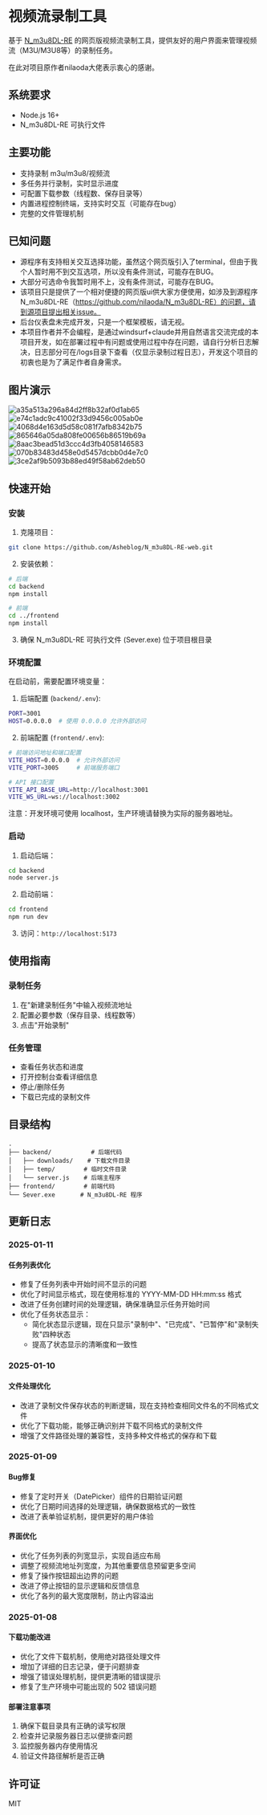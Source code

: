 # 视频流录制工具

基于 [N_m3u8DL-RE](https://github.com/nilaoda/N_m3u8DL-RE) 的网页版视频流录制工具，提供友好的用户界面来管理视频流（M3U/M3U8等）的录制任务。

在此对项目原作者nilaoda大佬表示衷心的感谢。

## 系统要求

- Node.js 16+
- N_m3u8DL-RE 可执行文件

## 主要功能

- 支持录制 m3u/m3u8/视频流
- 多任务并行录制，实时显示进度
- 可配置下载参数（线程数、保存目录等）
- 内置进程控制终端，支持实时交互（可能存在bug）
- 完整的文件管理机制

## 已知问题

 - 源程序有支持相关交互选择功能，虽然这个网页版引入了terminal，但由于我个人暂时用不到交互选项，所以没有条件测试，可能存在BUG。
 - 大部分可选命令我暂时用不上，没有条件测试，可能存在BUG。
 - 该项目只是提供了一个相对便捷的网页版ui供大家方便使用，如涉及到源程序N_m3u8DL-RE（https://github.com/nilaoda/N_m3u8DL-RE）的问题，请到源项目提出相关issue。
 - 后台仪表盘未完成开发，只是一个框架模板，请无视。
 - 本项目作者并不会编程，是通过windsurf+claude并用自然语言交流完成的本项目开发，如在部署过程中有问题或使用过程中存在问题，请自行分析日志解决，日志部分可在/logs目录下查看（仅显示录制过程日志），开发这个项目的初衷也是为了满足作者自身需求。

## 图片演示
![a35a513a296a84d2ff8b32af0d1ab65](https://github.com/user-attachments/assets/4c798bec-fea5-46cb-9751-aac99c31604d)
![e74c1adc9c41002f33d9456c005ab0e](https://github.com/user-attachments/assets/55a39c60-bbcb-49c5-884c-f56ffda7b019)
![4068d4e163d5d58c081f7afb8342b75](https://github.com/user-attachments/assets/c62b01f1-2509-4116-bff8-29356a5831dd)
![865646a05da808fe00656b86519b69a](https://github.com/user-attachments/assets/98cadd08-39d2-4d20-98a4-7abdb16b2818)
![8aac3bead51d3ccc4d3fb4058146583](https://github.com/user-attachments/assets/f0786543-bc7d-498f-8b4f-d8d66e3503e6)
![070b83483d458e0d5457dcbb0d4e7c0](https://github.com/user-attachments/assets/9cf79bd4-87c6-45f2-8995-40776e5253dd)
![3ce2af9b5093b88ed49f58ab62deb50](https://github.com/user-attachments/assets/e6b1586f-2646-49f6-b437-3f5d605eecba)

## 快速开始

### 安装

1. 克隆项目：
```bash
git clone https://github.com/Asheblog/N_m3u8DL-RE-web.git
```

2. 安装依赖：
```bash
# 后端
cd backend
npm install

# 前端
cd ../frontend
npm install
```

3. 确保 N_m3u8DL-RE 可执行文件 (Sever.exe) 位于项目根目录

### 环境配置

在启动前，需要配置环境变量：

1. 后端配置 (`backend/.env`):
```bash
PORT=3001
HOST=0.0.0.0  # 使用 0.0.0.0 允许外部访问
```

2. 前端配置 (`frontend/.env`):
```bash
# 前端访问地址和端口配置
VITE_HOST=0.0.0.0  # 允许外部访问
VITE_PORT=3005     # 前端服务端口

# API 接口配置
VITE_API_BASE_URL=http://localhost:3001
VITE_WS_URL=ws://localhost:3002
```

注意：开发环境可使用 localhost，生产环境请替换为实际的服务器地址。

### 启动

1. 启动后端：
```bash
cd backend
node server.js
```

2. 启动前端：
```bash
cd frontend
npm run dev
```

3. 访问：`http://localhost:5173`

## 使用指南

### 录制任务

1. 在"新建录制任务"中输入视频流地址
2. 配置必要参数（保存目录、线程数等）
3. 点击"开始录制"

### 任务管理

- 查看任务状态和进度
- 打开控制台查看详细信息
- 停止/删除任务
- 下载已完成的录制文件

## 目录结构

```
.
├── backend/           # 后端代码
│   ├── downloads/    # 下载文件目录
│   ├── temp/        # 临时文件目录
│   └── server.js    # 后端主程序
├── frontend/        # 前端代码
└── Sever.exe       # N_m3u8DL-RE 程序
```
## 更新日志

### 2025-01-11

#### 任务列表优化
- 修复了任务列表中开始时间不显示的问题
- 优化了时间显示格式，现在使用标准的 YYYY-MM-DD HH:mm:ss 格式
- 改进了任务创建时间的处理逻辑，确保准确显示任务开始时间
- 优化了任务状态显示：
  - 简化状态显示逻辑，现在只显示"录制中"、"已完成"、"已暂停"和"录制失败"四种状态
  - 提高了状态显示的清晰度和一致性

### 2025-01-10

#### 文件处理优化
- 改进了录制文件保存状态的判断逻辑，现在支持检查相同文件名的不同格式文件
- 优化了下载功能，能够正确识别并下载不同格式的录制文件
- 增强了文件路径处理的兼容性，支持多种文件格式的保存和下载

### 2025-01-09

#### Bug修复
- 修复了定时开关（DatePicker）组件的日期验证问题
- 优化了日期时间选择的处理逻辑，确保数据格式的一致性
- 改进了表单验证机制，提供更好的用户体验

#### 界面优化
- 优化了任务列表的列宽显示，实现自适应布局
- 调整了视频流地址列宽度，为其他重要信息预留更多空间
- 修复了操作按钮超出边界的问题
- 改进了停止按钮的显示逻辑和反馈信息
- 优化了各列的最大宽度限制，防止内容溢出

### 2025-01-08

#### 下载功能改进
- 优化了文件下载机制，使用绝对路径处理文件
- 增加了详细的日志记录，便于问题排查
- 增强了错误处理机制，提供更清晰的错误提示
- 修复了生产环境中可能出现的 502 错误问题

#### 部署注意事项
1. 确保下载目录具有正确的读写权限
2. 检查并记录服务器日志以便排查问题
3. 监控服务器内存使用情况
4. 验证文件路径解析是否正确

## 许可证

MIT
